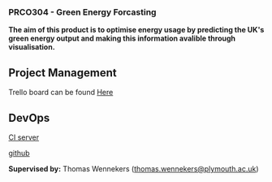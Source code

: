 ### PRCO304 - Green Energy Forcasting 

**The aim of this product is to optimise energy usage by predicting the UK's green energy output and making this information avalible through visualisation.**

## Project Management
Trello board can be found [Here](https://trello.com/b/6xNoue4h/prco304-george-downer)

## DevOps
[CI server](#)

[github](https://github.com/gwdowner/PRCO304)



**Supervised by:** Thomas Wennekers (thomas.wennekers@plymouth.ac.uk)
